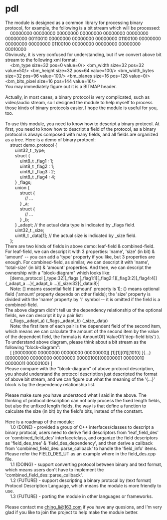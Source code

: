 # pdl

The module is designed as a common library for processing binary protocol, for example, the following is a bit stream which will be processed: <br/>
&nbsp;&nbsp;&nbsp;&nbsp;00000000 00000000 00000000 00000000 00000000 00000000 00000000 00110010 00000000 00000000 00000000 01100100 00000000 00000000 00000000 01100100 00000000 00000000 00000000 00010000 <br/>
Obviously, it is very confused for understanding, but if we convert above bit stream to the following xml format: <br/>
&nbsp;&nbsp;&nbsp;&nbsp;&lt;bm_type size=32 pos=0 value=0/&gt; &lt;bm_width size=32 pos=32 value=50/&gt; &lt;bm_height size=32 pos=64 value=100/&gt; &lt;bm_width_bytes size=32 pos=96 value=100/&gt; &lt;bm_planes size=16 pos=128 value=0/&gt; &lt;bm_bits_pixel size=16 pos=144 value=16/&gt; <br/>
You may immediately figure out it is a BITMAP header. <br/>
<br/>
Actually, in most cases, a binary protocol is very complicated, such as video/audio stream, so I designed the module to help myself to process those kinds of binary protocols easier, I hope the module is useful for you, too.<br/>
<br/>
To use this module, you need to know how to descript a binary protocol. At first, you need to know how to descript a field of the protocol, as a binary protocol is always composed with many fields, and all fields are organized as a tree. Here is a demo of binary protocol: <br/>
&nbsp;&nbsp;&nbsp;&nbsp;struct demo_protocol {                                                                      <br/>
&nbsp;&nbsp;&nbsp;&nbsp;&nbsp;&nbsp;&nbsp;&nbsp;uint32_t _type;                                                     <br/>
&nbsp;&nbsp;&nbsp;&nbsp;&nbsp;&nbsp;&nbsp;&nbsp;struct {                                                            <br/>
&nbsp;&nbsp;&nbsp;&nbsp;&nbsp;&nbsp;&nbsp;&nbsp;&nbsp;&nbsp;&nbsp;&nbsp;uint8_t _flag1 : 1;                         <br/>
&nbsp;&nbsp;&nbsp;&nbsp;&nbsp;&nbsp;&nbsp;&nbsp;&nbsp;&nbsp;&nbsp;&nbsp;uint8_t _flag2 : 1;                         <br/>
&nbsp;&nbsp;&nbsp;&nbsp;&nbsp;&nbsp;&nbsp;&nbsp;&nbsp;&nbsp;&nbsp;&nbsp;uint8_t _flag3 : 2;                         <br/>
&nbsp;&nbsp;&nbsp;&nbsp;&nbsp;&nbsp;&nbsp;&nbsp;&nbsp;&nbsp;&nbsp;&nbsp;uint8_t _flag4 : 4;                         <br/>
&nbsp;&nbsp;&nbsp;&nbsp;&nbsp;&nbsp;&nbsp;&nbsp;} _flags;                                                           <br/>
&nbsp;&nbsp;&nbsp;&nbsp;&nbsp;&nbsp;&nbsp;&nbsp;union {                                                             <br/>
&nbsp;&nbsp;&nbsp;&nbsp;&nbsp;&nbsp;&nbsp;&nbsp;&nbsp;&nbsp;&nbsp;&nbsp;struct {                                    <br/>
&nbsp;&nbsp;&nbsp;&nbsp;&nbsp;&nbsp;&nbsp;&nbsp;&nbsp;&nbsp;&nbsp;&nbsp;&nbsp;&nbsp;&nbsp;&nbsp;// ...              <br/>
&nbsp;&nbsp;&nbsp;&nbsp;&nbsp;&nbsp;&nbsp;&nbsp;&nbsp;&nbsp;&nbsp;&nbsp;} _a;                                       <br/>
&nbsp;&nbsp;&nbsp;&nbsp;&nbsp;&nbsp;&nbsp;&nbsp;&nbsp;&nbsp;&nbsp;&nbsp;struct {                                    <br/>
&nbsp;&nbsp;&nbsp;&nbsp;&nbsp;&nbsp;&nbsp;&nbsp;&nbsp;&nbsp;&nbsp;&nbsp;&nbsp;&nbsp;&nbsp;&nbsp;// ...              <br/>
&nbsp;&nbsp;&nbsp;&nbsp;&nbsp;&nbsp;&nbsp;&nbsp;&nbsp;&nbsp;&nbsp;&nbsp;} _b;                                       <br/>
&nbsp;&nbsp;&nbsp;&nbsp;&nbsp;&nbsp;&nbsp;&nbsp;} _adapt; // the actual data type is indicated by _flags field.     <br/>
&nbsp;&nbsp;&nbsp;&nbsp;&nbsp;&nbsp;&nbsp;&nbsp;uint32_t _size;                                                     <br/>
&nbsp;&nbsp;&nbsp;&nbsp;&nbsp;&nbsp;&nbsp;&nbsp;uint8_t _data[1]; // the actual size is indicated by _size field.   <br/>
&nbsp;&nbsp;&nbsp;&nbsp;};                                                                                          <br/>
There are two kinds of fields in above demo: leaf-field &amp; combined-field. For leaf-field, we can descript it with 3 properties: 'name', 'size' (in bit) &amp; 'amount' -- you can add a 'type' property if you like, but 3 properties are enough. For combined-field, as similar, we can descript it with 'name', 'total-size' (in bit) &amp; 'amount' properties. And then, we can descript the ownership with a &quot;block-diagram&quot; which looks like: <br/>
&nbsp;&nbsp;&nbsp;&nbsp;[demo_protocol [_type:32][_flags [_flag1:1][_flag2:1][_flag3:2][_flag4:4]]{_adapt_a ...}{_adapt_b ...}[_size:32]{_data:8}] <br/>
&nbsp;&nbsp;&nbsp;&nbsp;Note: [] meams essential field ('amount' property is 1); {} means optional field ('amount' property depends on other fields); the 'size' property is divided with the 'name' property by ':' symbol -- it is omitted if the field is a combined-field. <br/>
 The above diagram didn't tell us the dependency relationship of the optional fields, we can descript it by a pair list: <br/>
&nbsp;&nbsp;&nbsp;&nbsp;(_flags,_adapt_a) (_flags,_adapt_b) (_size,_data) <br/>
&nbsp;&nbsp;&nbsp;&nbsp;Note: the first item of each pair is the dependent field of the second item, which means we can calculate the amount of the second item by the value of the dependent field, the formula is AmountOf( ValueOf('dep-field bits') ). <br/>
 To understand above diagram, please think about a bit stream as the following &quot;block-diagram&quot;: <br/>
&nbsp;&nbsp;&nbsp;&nbsp;[ [00000000 00000000 00000000 00000000][ [1][1][01][1010] ]{...}[00000000 00000000 00000000 00000100]{00000001 00000010 00000011 00000100} ] <br/>
Please compare with the &quot;block-diagram&quot; of above protocol description, you should understand the protocol description just descripted the format of above bit stream, and we can figure out what the meaning of the '{...}' block is by the dependency relationship list. <br/>
<br/>
Please make sure you have understood what I said in the above. The thinking of protocol description can not only process the fixed length fields, but also the unfixed length fields, the way is that define a function to calculate the size (in bit) by the field's bits, instead of the constant. <br/>
<br/>
Here is a roadmap of the module: <br/>
&nbsp;&nbsp;&nbsp;&nbsp;1.0 (DONE) - provided a group of C++ interfaces/classes to descript a binary protocal, users need to derive field descriptors from 'leaf_field_des' or 'combined_field_des' interface/class, and organize the field descriptors as 'field_des_tree' &amp; 'field_des_dependency', and then derive a callback from 'combined_field_des::parse_callback' to handle the 'field_info' items. Please refer the FIELD_DES_UT as an example where in the field_des.cpp file. <br/>
&nbsp;&nbsp;&nbsp;&nbsp;1.1 (DOING) - support converting protocol between binary and text format, which means users don't have to implement the 'combined_field_des::parse_callback'. <br/>
&nbsp;&nbsp;&nbsp;&nbsp;1.2 (FUTURE) - support descripting a binary protocal by (text format) Protocol Description Language, which means the module is more friendly to use. <br/>
&nbsp;&nbsp;&nbsp;&nbsp;1.3 (FUTURE) - porting the module in other languages or frameworks. <br/>
<br/>
Please contact me ching_li@163.com if you have any quesions, and I'm very glad if you like to join the project to help make the module better. <br/>
